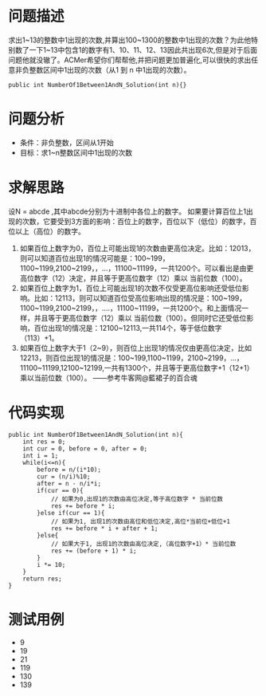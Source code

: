 # 问题描述
求出1~13的整数中1出现的次数,并算出100~1300的整数中1出现的次数？为此他特别数了一下1~13中包含1的数字有1、10、11、12、13因此共出现6次,但是对于后面问题他就没辙了。ACMer希望你们帮帮他,并把问题更加普遍化,可以很快的求出任意非负整数区间中1出现的次数（从1 到 n 中1出现的次数）。

```
public int NumberOf1Between1AndN_Solution(int n){}
```
# 问题分析
- 条件：非负整数，区间从1开始
- 目标：求1~n整数区间中1出现的次数

# 求解思路
设N = abcde ,其中abcde分别为十进制中各位上的数字。
如果要计算百位上1出现的次数，它要受到3方面的影响：百位上的数字，百位以下（低位）的数字，百位以上（高位）的数字。
1. 如果百位上数字为0，百位上可能出现1的次数由更高位决定。比如：12013，则可以知道百位出现1的情况可能是：100\~199，1100\~1199,2100\~2199，，…，11100\~11199，一共1200个。可以看出是由更高位数字（12）决定，并且等于更高位数字（12）乘以 当前位数（100）。
2. 如果百位上数字为1，百位上可能出现1的次数不仅受更高位影响还受低位影响。比如：12113，则可以知道百位受高位影响出现的情况是：100\~199，1100\~1199,2100\~2199，，….，11100\~11199，一共1200个。和上面情况一样，并且等于更高位数字（12）乘以 当前位数（100）。但同时它还受低位影响，百位出现1的情况是：12100\~12113,一共114个，等于低位数字（113）+1。
3. 如果百位上数字大于1（2\~9），则百位上出现1的情况仅由更高位决定，比如12213，则百位出现1的情况是：100\~199,1100\~1199，2100\~2199，…，11100\~11199,12100\~12199,一共有1300个，并且等于更高位数字+1（12+1）乘以当前位数（100）。
——参考牛客网@藍裙子的百合魂

# 代码实现

```
public int NumberOf1Between1AndN_Solution(int n){
    int res = 0;
    int cur = 0, before = 0, after = 0;
    int i = 1;
    while(i<=n){
        before = n/(i*10);
        cur = (n/i)%10;
        after = n - n/i*i;
        if(cur == 0){
            // 如果为0,出现1的次数由高位决定,等于高位数字 * 当前位数
            res += before * i;
        }else if(cur == 1){
            // 如果为1, 出现1的次数由高位和低位决定,高位*当前位+低位+1
            res += before * i + after + 1;
        }else{
            // 如果大于1, 出现1的次数由高位决定,（高位数字+1）* 当前位数
            res += (before + 1) * i;
        }
        i *= 10;
    }
    return res;
}
```
# 测试用例
- 9
- 19
- 21
- 119
- 130
- 139